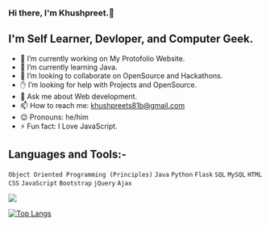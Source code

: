 ### Hi there, I'm Khushpreet.:wave:

## I'm  Self Learner, Devloper, and Computer Geek.

<!--
**khushpreetsinghb/khushpreetsinghb** is a ✨ _special_ ✨ repository because its `README.md` (this file) appears on your GitHub profile.

Here are some ideas to get you started:
-->

- :construction: I’m currently working on  My Protofolio Website.
- :seedling: I’m currently learning Java.
- :eyes: I’m looking to collaborate on OpenSource and Hackathons.
- :raised_hand: I’m looking for help with Projects and OpenSource.
- :speech_balloon: Ask me about Web development.
- :mailbox: How to reach me: khushpreets81b@gmail.com
- :wink: Pronouns: he/him
- :zap: Fun fact: I Love JavaScript.

## Languages and Tools:-

`Object Oriented Programming (Principles)` `Java` `Python` `Flask` `SQL` `MySQL` `HTML` `CSS` `JavaScript` `Bootstrap` `jQuery` `Ajax`

<!-- [![Khushpreet's GitHub stats-Dark](https://github-readme-stats.vercel.app/api?username=khushpreetsinghb&show_icons=true&theme=dark#gh-dark-mode-only)](https://github.com/khushpreetsinghb/github-readme-stats#gh-dark-mode-only)
[![Khushpreet's GitHub stats-Light](https://github-readme-stats.vercel.app/api?username=khushpreetsinghb&show_icons=true&theme=default#gh-light-mode-only)](https://github.com/khushpreetsinghb/github-readme-stats#gh-light-mode-only)
![Khushpreet's GitHub stats](https://github-readme-stats.vercel.app/api?username=khushpreetsinghb&show_icons=true&theme=radical)
https://github-readme-stats.vercel.app/api?username=[khushpreetsinghb]
![Khushpreet's GitHub stats](https://github-readme-stats.vercel.app/api?username=khushpreetsinghb&count_private=true)
[![Khushpreet's GitHub stats](https://github-readme-stats.vercel.app/api?username=khushpreetsinghb)](https://github.com/khushpreetsinghb/github-readme-stats)
[![Readme Card](https://github-readme-stats.vercel.app/api/pin/?username=khushpreetsinghb&repo=github-readme-stats)](https://github.com/khushpreetsinghb/github-readme-stats)
 -->
 
<!-- New working one -->
<picture>
<source 
  srcset="https://github-readme-stats.vercel.app/api?username=khushpreetsinghb&show_icons=true&theme=dark"
  media="(prefers-color-scheme: dark)"
/>
<source
  srcset="https://github-readme-stats.vercel.app/api?username=khushpreetsinghb&show_icons=true"
  media="(prefers-color-scheme: light), (prefers-color-scheme: no-preference)"
/>
<img src="https://github-readme-stats.vercel.app/api?username=khushpreetsinghb&show_icons=true" />
</picture>


<!-- [![Top Langs](https://github-readme-stats.vercel.app/api/top-langs/?username=khushpreetsinghb&layout=compact)](https://github.com/khushpreetsinghb/github-readme-stats) -->
<!-- [![Top Langs](https://github-readme-stats.vercel.app/api/top-langs/?username=khushpreetsinghb&exclude_repo=github-readme-stats,khushpreetsinghb.github.io)](https://github.com/khushpreetsinghb/github-readme-stats)
 -->
<!-- <a href="https://github.com/khushpreetsinghb/github-readme-stats">
  <img align="center" src="https://github-readme-stats.vercel.app/api/pin/?username=khushpreetsinghb&repo=github-readme-stats" />
</a>
<a href="https://github.com/khushpreetsinghb/convoychat">
  <img align="center" src="https://github-readme-stats.vercel.app/api/pin/?username=khushpreetsinghb&repo=convoychat" />
</a> -->
<!-- [![Khushpreet's wakatime stats](https://github-readme-stats.vercel.app/api/wakatime?username=khushpreetsinghb)](https://github.com/khushpreetsinghb/github-readme-stats) -->
<!-- [![Top Langs](https://github-readme-stats.vercel.app/api/top-langs/?username=khushpreetsinghb&langs_count=8)](https://github.com/khushpreetsinghb/github-readme-stats) -->
<!-- [![Top Langs](https://github-readme-stats.vercel.app/api/top-langs/?username=anuraghazra&hide=javascript,html)](https://github.com/anuraghazra/github-readme-stats) -->
<!-- [![Top Langs](https://github-readme-stats.vercel.app/api/top-langs/?username=anuraghazra&exclude_repo=github-readme-stats,anuraghazra.github.io)](https://github.com/anuraghazra/github-readme-stats) -->

<!-- New Working one -->
[![Top Langs](https://github-readme-stats.vercel.app/api/top-langs/?username=khushpreetsinghb)](https://github.com/khushpreetsinghb/github-readme-stats)
